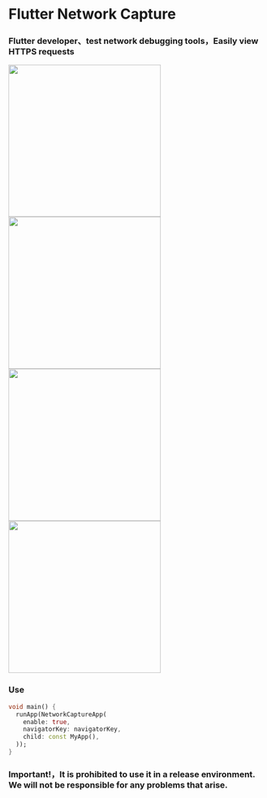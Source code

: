 # Flutter Network Capture

### Flutter developer、test network debugging tools，Easily view HTTPS requests

<img src="https://github.com/azhon/network_capture/blob/main/imgs/img_0.jpg" width="300"> <img src="https://github.com/azhon/network_capture/blob/main/imgs/img_1.jpg" width="300">
<img src="https://github.com/azhon/network_capture/blob/main/imgs/img_2.jpg" width="300"> <img src="https://github.com/azhon/network_capture/blob/main/imgs/img_3.jpg" width="300">

### Use

```dart
void main() {
  runApp(NetworkCaptureApp(
    enable: true,
    navigatorKey: navigatorKey,
    child: const MyApp(),
  ));
}
```
### Important!，It is prohibited to use it in a release environment. We will not be responsible for any problems that arise.
